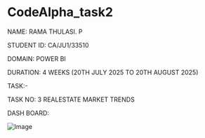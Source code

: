 # CodeAlpha_task2
NAME: RAMA THULASI. P

STUDENT ID: CA/JU1/33510

DOMAIN: POWER BI

DURATION: 4 WEEKS (20TH JULY 2025 TO 20TH AUGUST 2025)

TASK:-

TASK NO: 3 REALESTATE MARKET TRENDS

DASH BOARD:

![Image](https://github.com/user-attachments/assets/3f892b8c-3eb5-4d7f-af0f-403becac51a1)
